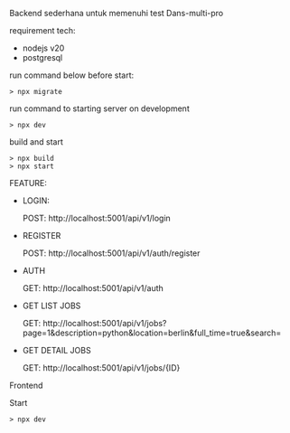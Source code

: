 Backend sederhana untuk memenuhi test Dans-multi-pro

requirement tech: 
-	nodejs v20
- postgresql

run command below before start:

```
> npx migrate
```
run command to starting server on development
```
> npx dev
```

build and start
```
> npx build
> npx start
```

FEATURE:

* LOGIN: 

	POST: http://localhost:5001/api/v1/login

* REGISTER

	POST: http://localhost:5001/api/v1/auth/register

* AUTH 

	GET: http://localhost:5001/api/v1/auth

* GET LIST JOBS

	GET: http://localhost:5001/api/v1/jobs?page=1&description=python&location=berlin&full_time=true&search=

* GET DETAIL JOBS

	GET: http://localhost:5001/api/v1/jobs/{ID}


Frontend 

Start
```
> npx dev
```